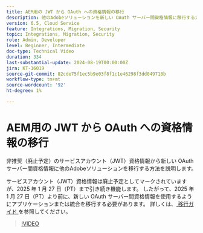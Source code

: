 ```yaml
---
title: AEM用の JWT から OAuth への資格情報の移行
description: 他のAdobeソリューションを新しい OAuth サーバー間資格情報に移行する方法を説明します。
version: 6.5, Cloud Service
feature: Integrations, Migration, Security
topic: Integrations, Migration, Security
role: Admin, Developer
level: Beginner, Intermediate
doc-type: Technical Video
duration: 334
last-substantial-update: 2024-08-19T00:00:00Z
jira: KT-16019
source-git-commit: 82cde75f1ec5b9e03f8f1c1e46298f3dd049718b
workflow-type: tm+mt
source-wordcount: '92'
ht-degree: 1%

---
```



# AEM用の JWT から OAuth への資格情報の移行

非推奨（廃止予定）のサービスアカウント（JWT）資格情報から新しい OAuth サーバー間資格情報に他のAdobeソリューションを移行する方法を説明します。

サービスアカウント（JWT）資格情報は廃止予定としてマークされていますが、2025 年 1 月 27 日（PT）まで引き続き機能します。 したがって、2025 年 1 月 27 日（PT）より前に、新しい OAuth サーバー間資格情報を使用するようにアプリケーションまたは統合を移行する必要があります。 詳しくは、[ 移行ガイド ](https://developer.adobe.com/developer-console/docs/guides/authentication/ServerToServerAuthentication/migration/) を参照してください。


>[!VIDEO](https://video.tv.adobe.com/v/3432960/?learn=on)
